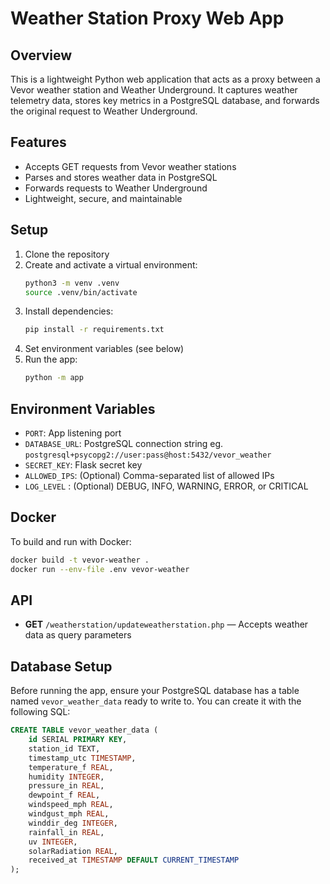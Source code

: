 # Weather Station Proxy Web App

## Overview
This is a lightweight Python web application that acts as a proxy between a Vevor weather station and Weather Underground. It captures weather telemetry data, stores key metrics in a PostgreSQL database, and forwards the original request to Weather Underground.

## Features
- Accepts GET requests from Vevor weather stations
- Parses and stores weather data in PostgreSQL
- Forwards requests to Weather Underground
- Lightweight, secure, and maintainable

## Setup
1. Clone the repository
2. Create and activate a virtual environment:
   ```bash
   python3 -m venv .venv
   source .venv/bin/activate
   ```
3. Install dependencies:
   ```bash
   pip install -r requirements.txt
   ```
4. Set environment variables (see below)
5. Run the app:
   ```bash
   python -m app
   ```

## Environment Variables
- `PORT`: App listening port 
- `DATABASE_URL`: PostgreSQL connection string eg. `postgresql+psycopg2://user:pass@host:5432/vevor_weather`
- `SECRET_KEY`: Flask secret key
- `ALLOWED_IPS`: (Optional) Comma-separated list of allowed IPs
- `LOG_LEVEL` : (Optional) DEBUG, INFO, WARNING, ERROR, or CRITICAL

## Docker
To build and run with Docker:
```bash
docker build -t vevor-weather .
docker run --env-file .env vevor-weather
```

## API
- **GET** `/weatherstation/updateweatherstation.php` — Accepts weather data as query parameters

## Database Setup

Before running the app, ensure your PostgreSQL database has a table named `vevor_weather_data` ready to write to. You can create it with the following SQL:

```sql
CREATE TABLE vevor_weather_data (
    id SERIAL PRIMARY KEY,
    station_id TEXT,
    timestamp_utc TIMESTAMP,
    temperature_f REAL,
    humidity INTEGER,
    pressure_in REAL,
    dewpoint_f REAL,
    windspeed_mph REAL,
    windgust_mph REAL,
    winddir_deg INTEGER,
    rainfall_in REAL,
    uv INTEGER,
    solarRadiation REAL,
    received_at TIMESTAMP DEFAULT CURRENT_TIMESTAMP
);
```
